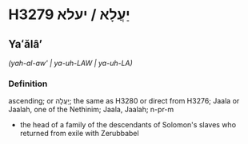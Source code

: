 # H3279 יַעֲלָא / יעלא

## Yaʻălâʼ

_(yah-al-aw' | ya-uh-LAW | ya-uh-LA)_

### Definition

ascending; or יַעֲלָה; the same as H3280 or direct from H3276; Jaala or Jaalah, one of the Nethinim; Jaala, Jaalah; n-pr-m

- the head of a family of the descendants of Solomon's slaves who returned from exile with Zerubbabel
